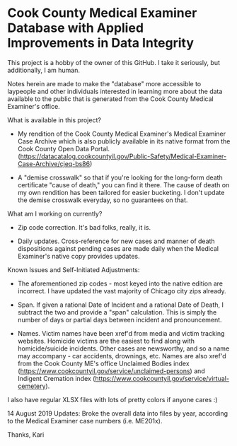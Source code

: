 # Cook County Medical Examiner Database with Applied Improvements in Data Integrity

This project is a hobby of the owner of this GitHub.  I take it seriously, but additionally, I am human.

Notes herein are made to make the "database" more accessible to laypeople and other individuals interested in learning more about the data available to the public that is generated from the Cook County Medical Examiner's office.

What is available in this project?
- My rendition of the Cook County Medical Examiner's Medical Examiner Case Archive which is also publicly available in its native format from the Cook County Open Data Portal. (https://datacatalog.cookcountyil.gov/Public-Safety/Medical-Examiner-Case-Archive/cjeq-bs86)

- A "demise crosswalk" so that if you're looking for the long-form death certificate "cause of death," you can find it there.  The cause of death on my own rendition has been tailored for easier bucketing.  I don't update the demise crosswalk everyday, so no guarantees on that.

What am I working on currently?
- Zip code correction.  It's bad folks, really, it is.

- Daily updates.  Cross-reference for new cases and manner of death dispositions against pending cases are made daily when the Medical Examiner's native copy provides updates.

Known Issues and Self-Initiated Adjustments:
- The aforementioned zip codes - most keyed into the native edition are incorrect.  I have updated the vast majority of Chicago city zips already.

- Span.  If given a rational Date of Incident and a rational Date of Death, I subtract the two and provide a "span" calculation.  This is simply the number of days or partial days between incident and pronouncement.

- Names.  Victim names have been xref'd from media and victim tracking websites.  Homicide victims are the easiest to find along with homicide/suicide incidents.  Other cases are newsworthy, and so a name may accompany - car accidents, drownings, etc.  Names are also xref'd from the Cook County ME's office Unclaimed Bodies index (https://www.cookcountyil.gov/service/unclaimed-persons) and Indigent Cremation index (https://www.cookcountyil.gov/service/virtual-cemetery).

I also have regular XLSX files with lots of pretty colors if anyone cares :)

14 August 2019 Updates:
Broke the overall data into files by year, according to the Medical Examiner case numbers (i.e. ME201x).

Thanks, Kari
